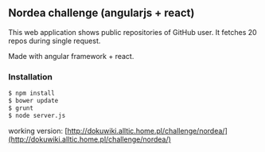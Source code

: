 ## Nordea challenge (angularjs + react) 
This web application shows public repositories of GitHub user.
It fetches 20 repos during single request.

Made with angular framework + react.

### Installation

```sh
$ npm install
$ bower update
$ grunt
$ node server.js
```

working version:
[http://dokuwiki.alltic.home.pl/challenge/nordea/](http://dokuwiki.alltic.home.pl/challenge/nordea/)
